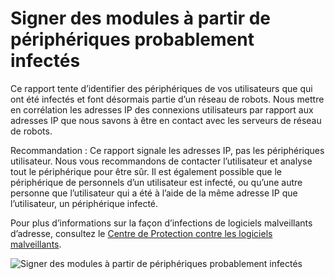 <properties
    pageTitle="Signer des modules à partir de périphériques probablement infectés"
    description="Un rapport qui inclut un signe de tentatives qui ont été exécutées à partir de périphériques sur lequel des logiciels malveillants (logiciels malveillants) peut être en cours d’exécution."
    services="active-directory"
    documentationCenter=""
    authors="SSalahAhmed"
    manager="gchander"
    editor=""/>

<tags
    ms.service="active-directory"
    ms.workload="identity"
    ms.tgt_pltfrm="na"
    ms.devlang="na"
    ms.topic="article"
    ms.date="03/04/2016"
    ms.author="saah;kenhoff"/>


# <a name="sign-ins-from-possibly-infected-devices"></a>Signer des modules à partir de périphériques probablement infectés
Ce rapport tente d’identifier des périphériques de vos utilisateurs que qui ont été infectés et font désormais partie d’un réseau de robots. Nous mettre en corrélation les adresses IP des connexions utilisateurs par rapport aux adresses IP que nous savons à être en contact avec les serveurs de réseau de robots.

Recommandation : Ce rapport signale les adresses IP, pas les périphériques utilisateur. Nous vous recommandons de contacter l’utilisateur et analyse tout le périphérique pour être sûr. Il est également possible que le périphérique de personnels d’un utilisateur est infecté, ou qu’une autre personne que l’utilisateur qui a été à l’aide de la même adresse IP que l’utilisateur, un périphérique infecté.

Pour plus d’informations sur la façon d’infections de logiciels malveillants d’adresse, consultez le [Centre de Protection contre les logiciels malveillants](http://go.microsoft.com/fwlink/?linkid=335773).

![Signer des modules à partir de périphériques probablement infectés](./media/active-directory-reporting-sign-ins-from-possibly-infected-devices/signInsFromPossiblyInfectedDevices.PNG)
